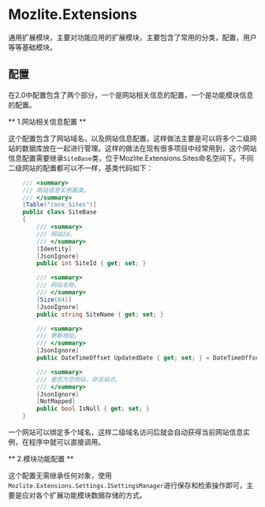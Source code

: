 # Mozlite.Extensions

通用扩展模块，主要对功能应用的扩展模块，主要包含了常用的分类，配置，用户等等基础模块。

## 配置

在2.0中配置包含了两个部分，一个是网站相关信息的配置，一个是功能模块信息的配置。

** 1.网站相关信息配置 **

这个配置包含了网站域名，以及网站信息配置，这样做法主要是可以将多个二级网站的数据库放在一起进行管理。这样的做法在现有很多项目中经常用到，这个网站信息配置需要继承`SiteBase`类，位于Mozlite.Extensions.Sites命名空间下。不同二级网站的配置都可以不一样，基类代码如下：

```csharp
    /// <summary>
    /// 网站信息实例基类。
    /// </summary>
    [Table("core_Sites")]
    public class SiteBase
    {
        /// <summary>
        /// 网站Id。
        /// </summary>
        [Identity]
        [JsonIgnore]
        public int SiteId { get; set; }

        /// <summary>
        /// 网站名称。
        /// </summary>
        [Size(64)]
        [JsonIgnore]
        public string SiteName { get; set; }

        /// <summary>
        /// 更新地址。
        /// </summary>
        [JsonIgnore]
        public DateTimeOffset UpdatedDate { get; set; } = DateTimeOffset.Now;

        /// <summary>
        /// 是否为空网站，非法站点。
        /// </summary>
        [JsonIgnore]
        [NotMapped]
        public bool IsNull { get; set; }
    }
```

一个网站可以绑定多个域名，这样二级域名访问后就会自动获得当前网站信息实例，在程序中就可以直接调用。

** 2.模块功能配置 **

这个配置无需继承任何对象，使用`Mozlite.Extensions.Settings.ISettingsManager`进行保存和检索操作即可，主要是应对各个扩展功能模块数据存储的方式。
